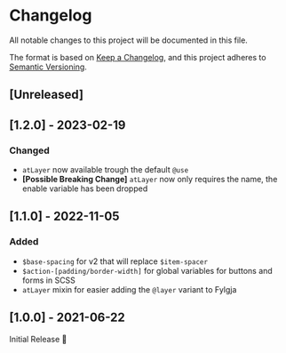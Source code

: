 # Changelog
All notable changes to this project will be documented in this file.

The format is based on [Keep a Changelog](https://keepachangelog.com/en/1.0.0/),
and this project adheres to [Semantic Versioning](https://semver.org/spec/v2.0.0.html).

## [Unreleased]

## [1.2.0] - 2023-02-19
### Changed
- `atLayer` now available trough the default `@use`
- **[Possible Breaking Change]** `atLayer` now only requires the name,
  the enable variable has been dropped

## [1.1.0] - 2022-11-05
### Added
- `$base-spacing` for v2 that will replace `$item-spacer`
- `$action-[padding/border-width]` for global variables for buttons and forms in SCSS
- `atLayer` mixin for easier adding the `@layer` variant to Fylgja

## [1.0.0] - 2021-06-22
Initial Release 🎉
